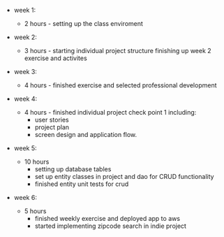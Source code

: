 * week 1: 
    * 2 hours - setting up the class enviroment
* week 2: 
    * 3 hours - starting individual project structure finishing up week 2 exercise and activites
* week 3: 
    * 4 hours - finished exercise and selected professional development
* week 4: 
    * 4 hours - finished individual project check point 1 including: 
        * user stories
        * project plan 
        * screen design and application flow. 
* week 5: 
    * 10 hours
        * setting up database tables
        * set up entity classes in project and dao for CRUD functionality
        * finished entity unit tests for crud
    
* week 6:
    * 5 hours
        * finished weekly exercise and deployed app to aws 
        * started implementing zipcode search in indie project
